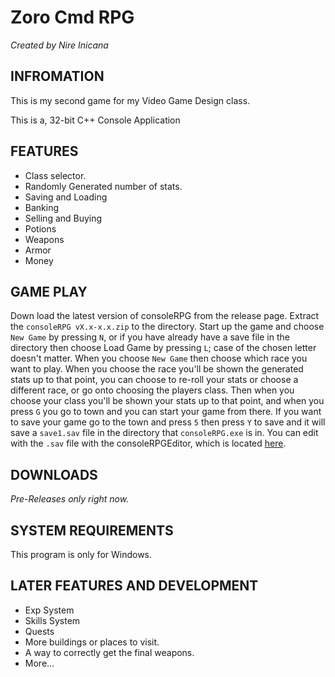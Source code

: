 # Zoro Cmd RPG

*Created by Nire Inicana*

## INFROMATION

This is my second game for my Video Game Design class.

This is a, 32-bit C++ Console Application

## FEATURES

* Class selector.
* Randomly Generated number of stats.
* Saving and Loading
* Banking
* Selling and Buying
* Potions
* Weapons
* Armor
* Money

## GAME PLAY

Down load the latest version of consoleRPG from the release page. Extract the `consoleRPG vX.x-x.x.zip` to the directory. Start up the game and choose `New Game` by pressing `N`, or if you have already have a save file in the directory then choose Load Game by pressing `L`; case of the chosen letter doesn't matter. When you choose `New Game` then choose which race you want to play. When you choose the race you'll be shown the generated stats up to that point, you can choose to re-roll your stats or choose a different race, or go onto choosing the players class. Then when you choose your class you'll be shown your stats up to that point, and when you press `G` you go to town and you can start your game from there. If you want to save your game go to the town and press `5` then press `Y` to save and it will save a `save1.sav` file in the directory that `consoleRPG.exe` is in. You can edit with the `.sav` file with the consoleRPGEditor, which is located [here](http://github.com/thakyZ/consoleRPGEditor).

## DOWNLOADS

*Pre-Releases only right now.*

## SYSTEM REQUIREMENTS

This program is only for Windows.

## LATER FEATURES AND DEVELOPMENT

* Exp System
* Skills System
* Quests
* More buildings or places to visit.
* A way to correctly get the final weapons.
* More...
